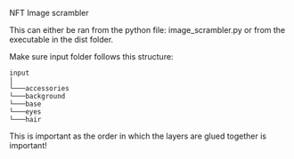 NFT Image scrambler

This can either be ran from the python file: image_scrambler.py or from the executable in the dist folder.

Make sure input folder follows this structure:

```
input   
│
└───accessories
└───background
└───base
└───eyes
└───hair
```

This is important as the order in which the layers are glued together is important!